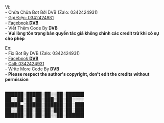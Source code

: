 <!-- HTML Code By DVB -->
<p>
Vi: <br/>
- Chữa Chữa Bot Bởi DVB (Zalo: 0342424931)
<br/>
- <a href="tel:0342424931">Gọi Điện: 0342424931</a>
<br/>
- <a href="//fb.com/bang206">Facebook <b>DVB</b></a>
<br/>
- Viết Thêm Code By <b>DVB</b>
<br/>
- <b>Vui lòng tôn trọng bản quyền tác giả không chỉnh các credit trừ khi có sự cho phép</b>
</p>
<p>
En: <br/>
- Fix Bot By DVB (Zalo: 0342424931)
<br/>
- <a href="//fb.com/bang206">Facebook <b>DVB</b></a>
<br/>
- <a href="tel:0342424931">Call: 0342424931</a>
<br/>
- Write More Code By <b>DVB</b>
<br/>
- <b>Please respect the author's copyright, don't edit the credits without permission</b>
</p>
<p><br/>
██████░█████░██░░██░██████<br/>
██░░██░██░██░███░██░██░░░░<br/>
█████▄░█████░██████░██░███<br/> 
██░░██░██░██░██░███░██░███<br/>
██████░██░██░██░░██░██████<br/>
</p>
<!-- HTML Code By DVB -->